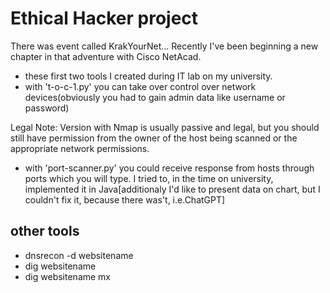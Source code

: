 # Ethical Hacker project
 There was event called KrakYourNet... Recently I've been beginning a new chapter in that adventure with Cisco NetAcad.
 - these first two tools I created during IT lab on my university.
 - with 't-o-c-1.py' you can take over control over network devices(obviously you had to gain admin data like username or password)
 
Legal Note:
Version with Nmap is usually passive and legal, but you should still have permission from the owner of the host being scanned or 
the appropriate network permissions.

- with 'port-scanner.py' you could receive response from hosts through ports which you will type. I tried to, in the time on university,
implemented it in Java[additionaly I'd like to present data on chart, but I couldn't fix it, because there was't, i.e.ChatGPT]

## other tools

- dnsrecon -d websitename
- dig websitename
- dig websitename mx
